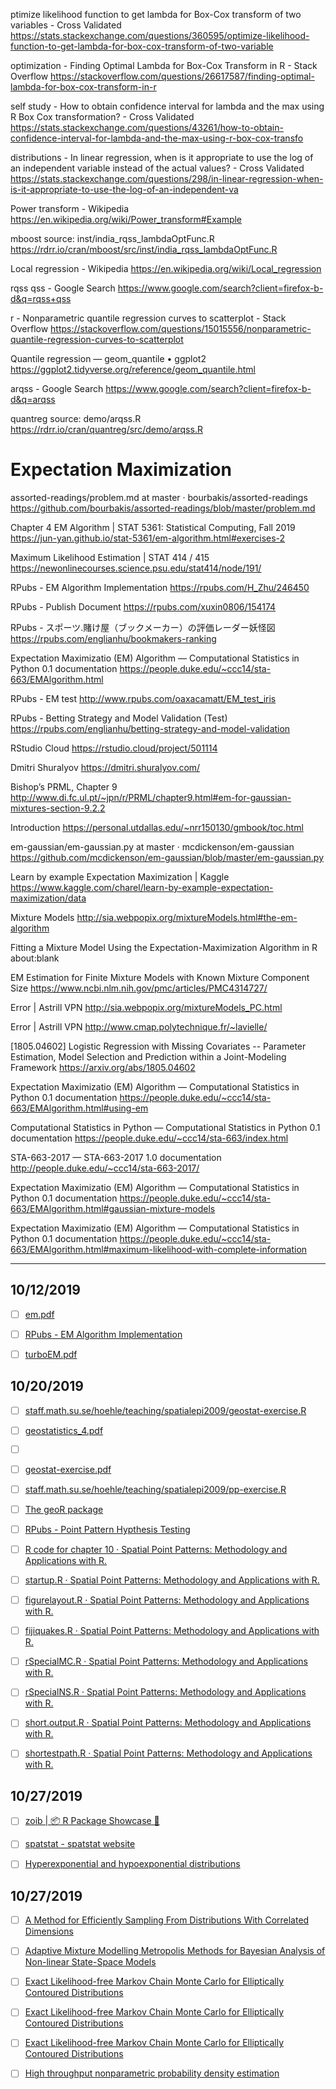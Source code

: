 ptimize likelihood function to get lambda for Box-Cox transform of two variables - Cross Validated
https://stats.stackexchange.com/questions/360595/optimize-likelihood-function-to-get-lambda-for-box-cox-transform-of-two-variable

optimization - Finding Optimal Lambda for Box-Cox Transform in R - Stack Overflow
https://stackoverflow.com/questions/26617587/finding-optimal-lambda-for-box-cox-transform-in-r

self study - How to obtain confidence interval for lambda and the max using R Box Cox transformation? - Cross Validated
https://stats.stackexchange.com/questions/43261/how-to-obtain-confidence-interval-for-lambda-and-the-max-using-r-box-cox-transfo

distributions - In linear regression, when is it appropriate to use the log of an independent variable instead of the actual values? - Cross Validated
https://stats.stackexchange.com/questions/298/in-linear-regression-when-is-it-appropriate-to-use-the-log-of-an-independent-va

Power transform - Wikipedia
https://en.wikipedia.org/wiki/Power_transform#Example

mboost source: inst/india_rqss_lambdaOptFunc.R
https://rdrr.io/cran/mboost/src/inst/india_rqss_lambdaOptFunc.R

Local regression - Wikipedia
https://en.wikipedia.org/wiki/Local_regression

rqss qss - Google Search
https://www.google.com/search?client=firefox-b-d&q=rqss+qss

r - Nonparametric quantile regression curves to scatterplot - Stack Overflow
https://stackoverflow.com/questions/15015556/nonparametric-quantile-regression-curves-to-scatterplot

Quantile regression — geom_quantile • ggplot2
https://ggplot2.tidyverse.org/reference/geom_quantile.html

arqss - Google Search
https://www.google.com/search?client=firefox-b-d&q=arqss

quantreg source: demo/arqss.R
https://rdrr.io/cran/quantreg/src/demo/arqss.R



# Expectation Maximization

assorted-readings/problem.md at master · bourbakis/assorted-readings
https://github.com/bourbakis/assorted-readings/blob/master/problem.md

Chapter 4 EM Algorithm | STAT 5361: Statistical Computing, Fall 2019
https://jun-yan.github.io/stat-5361/em-algorithm.html#exercises-2

Maximum Likelihood Estimation | STAT 414 / 415
https://newonlinecourses.science.psu.edu/stat414/node/191/

RPubs - EM Algorithm Implementation
https://rpubs.com/H_Zhu/246450

RPubs - Publish Document
https://rpubs.com/xuxin0806/154174

RPubs - スポーツ.賭け屋（ブックメーカー）の評価レーダー妖怪図
https://rpubs.com/englianhu/bookmakers-ranking

Expectation Maximizatio (EM) Algorithm — Computational Statistics in Python 0.1 documentation
https://people.duke.edu/~ccc14/sta-663/EMAlgorithm.html

RPubs - EM test
http://www.rpubs.com/oaxacamatt/EM_test_iris

RPubs - Betting Strategy and Model Validation (Test)
https://rpubs.com/englianhu/betting-strategy-and-model-validation

RStudio Cloud
https://rstudio.cloud/project/501114

Dmitri Shuralyov
https://dmitri.shuralyov.com/

Bishop’s PRML, Chapter 9
http://www.di.fc.ul.pt/~jpn/r/PRML/chapter9.html#em-for-gaussian-mixtures-section-9.2.2

Introduction
https://personal.utdallas.edu/~nrr150130/gmbook/toc.html

em-gaussian/em-gaussian.py at master · mcdickenson/em-gaussian
https://github.com/mcdickenson/em-gaussian/blob/master/em-gaussian.py

Learn by example Expectation Maximization | Kaggle
https://www.kaggle.com/charel/learn-by-example-expectation-maximization/data

Mixture Models
http://sia.webpopix.org/mixtureModels.html#the-em-algorithm

Fitting a Mixture Model Using the Expectation-Maximization Algorithm in R
about:blank

EM Estimation for Finite Mixture Models with Known Mixture Component Size
https://www.ncbi.nlm.nih.gov/pmc/articles/PMC4314727/

Error | Astrill VPN
http://sia.webpopix.org/mixtureModels_PC.html

Error | Astrill VPN
http://www.cmap.polytechnique.fr/~lavielle/

[1805.04602] Logistic Regression with Missing Covariates -- Parameter Estimation, Model Selection and Prediction within a Joint-Modeling Framework
https://arxiv.org/abs/1805.04602

Expectation Maximizatio (EM) Algorithm — Computational Statistics in Python 0.1 documentation
https://people.duke.edu/~ccc14/sta-663/EMAlgorithm.html#using-em

Computational Statistics in Python — Computational Statistics in Python 0.1 documentation
https://people.duke.edu/~ccc14/sta-663/index.html

STA-663-2017 — STA-663-2017 1.0 documentation
http://people.duke.edu/~ccc14/sta-663-2017/

Expectation Maximizatio (EM) Algorithm — Computational Statistics in Python 0.1 documentation
https://people.duke.edu/~ccc14/sta-663/EMAlgorithm.html#gaussian-mixture-models

Expectation Maximizatio (EM) Algorithm — Computational Statistics in Python 0.1 documentation
https://people.duke.edu/~ccc14/sta-663/EMAlgorithm.html#maximum-likelihood-with-complete-information




---






## 10/12/2019

- [ ] [em.pdf](http://statweb.stanford.edu/~tibs/stat315a/LECTURES/em.pdf)

- [ ] [RPubs - EM Algorithm Implementation](https://rpubs.com/H_Zhu/246450)

- [ ] [turboEM.pdf](https://cran.r-project.org/web/packages/turboEM/vignettes/turboEM.pdf)








## 10/20/2019

- [ ] [staff.math.su.se/hoehle/teaching/spatialepi2009/geostat-exercise.R](http://staff.math.su.se/hoehle/teaching/spatialepi2009/geostat-exercise.R)

- [ ] [geostatistics_4.pdf](http://staff.math.su.se/hoehle/teaching/spatialepi2009/geostatistics_4.pdf)

- [ ] [](http://mph.web.med.uni-muenchen.de/06msc/04lehrmaterialien/index.html)

- [ ] [geostat-exercise.pdf](http://staff.math.su.se/hoehle/teaching/spatialepi2009/geostat-exercise.pdf)

- [ ] [staff.math.su.se/hoehle/teaching/spatialepi2009/pp-exercise.R](http://staff.math.su.se/hoehle/teaching/spatialepi2009/pp-exercise.R)

- [ ] [The geoR package](http://leg.ufpr.br/geoR/)

- [ ] [RPubs - Point Pattern Hypthesis Testing](https://rpubs.com/molly/point_pattern_hypoth)

- [ ] [R code for chapter 10 · Spatial Point Patterns: Methodology and Applications with R.](https://book.spatstat.org/chapter-code/chapter10.html)

- [ ] [startup.R · Spatial Point Patterns: Methodology and Applications with R.](https://book.spatstat.org/chapter-code/R/startup.html)

- [ ] [figurelayout.R · Spatial Point Patterns: Methodology and Applications with R.](https://book.spatstat.org/chapter-code/R/figurelayout.html)

- [ ] [fijiquakes.R · Spatial Point Patterns: Methodology and Applications with R.](https://book.spatstat.org/chapter-code/R/fijiquakes.html)

- [ ] [rSpecialMC.R · Spatial Point Patterns: Methodology and Applications with R.](https://book.spatstat.org/chapter-code/R/rSpecialMC.html)

- [ ] [rSpecialNS.R · Spatial Point Patterns: Methodology and Applications with R.](https://book.spatstat.org/chapter-code/R/rSpecialNS.html)

- [ ] [short.output.R · Spatial Point Patterns: Methodology and Applications with R.](https://book.spatstat.org/chapter-code/R/short.output.html)

- [ ] [shortestpath.R · Spatial Point Patterns: Methodology and Applications with R.](https://book.spatstat.org/chapter-code/R/shortestpath.html)


## 10/27/2019

- [ ] [zoib | 📦 R Package Showcase 💎](http://uribo.github.io/rpkg_showcase/modeling/zoib.html)

- [ ] [spatstat - spatstat website](http://spatstat.org/)

- [ ] [Hyperexponential and hypoexponential distributions](https://www.johndcook.com/blog/2019/10/12/hyperexponential-hypoexponential/)



## 10/27/2019

-[ ] [A Method for Efficiently Sampling From Distributions With Correlated Dimensions](https://www.ncbi.nlm.nih.gov/pmc/articles/PMC4140408/)

-[ ] [Adaptive Mixture Modelling Metropolis Methods for Bayesian Analysis of Non-linear State-Space Models](https://www.ncbi.nlm.nih.gov/pmc/articles/PMC2887612/)

-[ ] [Exact Likelihood-free Markov Chain Monte Carlo for Elliptically Contoured Distributions](https://www.ncbi.nlm.nih.gov/pmc/articles/PMC4607478/)

-[ ] [Exact Likelihood-free Markov Chain Monte Carlo for Elliptically Contoured Distributions](https://www.ncbi.nlm.nih.gov/pmc/articles/PMC4607478/#R23)

-[ ] [Exact Likelihood-free Markov Chain Monte Carlo for Elliptically Contoured Distributions](https://www.ncbi.nlm.nih.gov/pmc/articles/PMC4607478/#R23)

-[ ] [High throughput nonparametric probability density estimation](https://www.ncbi.nlm.nih.gov/pmc/articles/PMC5947915/)
